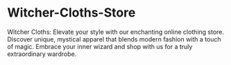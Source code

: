 # Witcher-Cloths-Store
Witcher Cloths: Elevate your style with our enchanting online clothing store. Discover unique, mystical apparel that blends modern fashion with a touch of magic. Embrace your inner wizard and shop with us for a truly extraordinary wardrobe.
